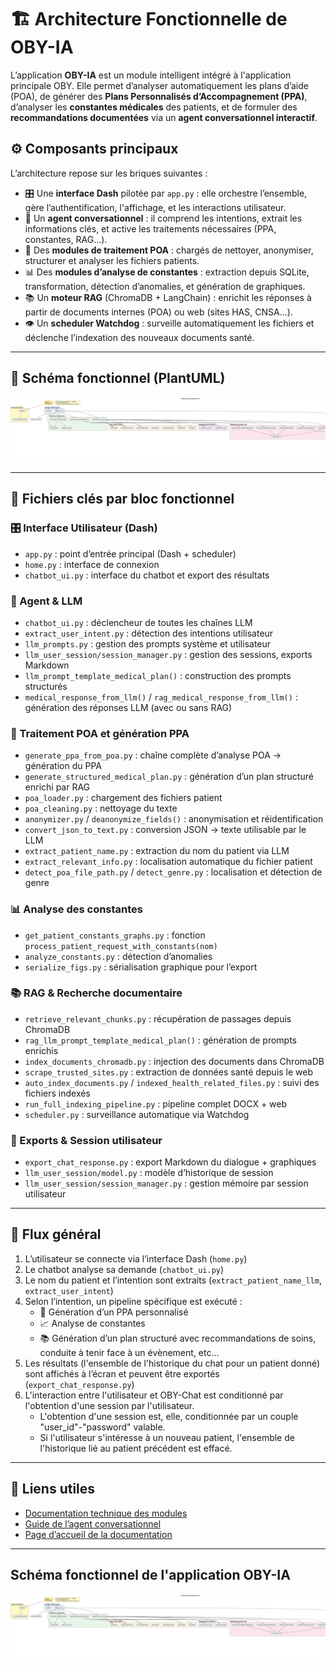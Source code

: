 # 🏗️ Architecture Fonctionnelle de OBY-IA

L’application **OBY-IA** est un module intelligent intégré à l'application principale OBY. Elle permet d’analyser automatiquement les plans d’aide (POA), de générer des **Plans Personnalisés d’Accompagnement (PPA)**, d’analyser les **constantes médicales** des patients, et de formuler des **recommandations documentées** via un **agent conversationnel interactif**.

## ⚙️ Composants principaux

L’architecture repose sur les briques suivantes :

- 🎛️ Une **interface Dash** pilotée par `app.py` : elle orchestre l’ensemble, gère l’authentification, l'affichage, et les interactions utilisateur.
- 🧠 Un **agent conversationnel** : il comprend les intentions, extrait les informations clés, et active les traitements nécessaires (PPA, constantes, RAG…).
- 🧾 Des **modules de traitement POA** : chargés de nettoyer, anonymiser, structurer et analyser les fichiers patients.
- 📊 Des **modules d’analyse de constantes** : extraction depuis SQLite, transformation, détection d’anomalies, et génération de graphiques.
- 📚 Un **moteur RAG** (ChromaDB + LangChain) : enrichit les réponses à partir de documents internes (POA) ou web (sites HAS, CNSA…).
- 👁️ Un **scheduler Watchdog** : surveille automatiquement les fichiers et déclenche l’indexation des nouveaux documents santé.

---

## 📌 Schéma fonctionnel (PlantUML)

![Schéma fonctionnel](oby-ia_schema-Architecture_fonctionnelle_OBY_IA_15_07_2025.png)

---

## 📂 Fichiers clés par bloc fonctionnel

### 🎛️ Interface Utilisateur (Dash)
- `app.py` : point d’entrée principal (Dash + scheduler)
- `home.py` : interface de connexion
- `chatbot_ui.py` : interface du chatbot et export des résultats

### 🧠 Agent & LLM
- `chatbot_ui.py` : déclencheur de toutes les chaînes LLM
- `extract_user_intent.py` : détection des intentions utilisateur
- `llm_prompts.py` : gestion des prompts système et utilisateur
- `llm_user_session/session_manager.py` : gestion des sessions, exports Markdown
- `llm_prompt_template_medical_plan()` : construction des prompts structurés
- `medical_response_from_llm()` / `rag_medical_response_from_llm()` : génération des réponses LLM (avec ou sans RAG)

### 🧾 Traitement POA et génération PPA
- `generate_ppa_from_poa.py` : chaîne complète d’analyse POA → génération du PPA
- `generate_structured_medical_plan.py` : génération d’un plan structuré enrichi par RAG
- `poa_loader.py` : chargement des fichiers patient
- `poa_cleaning.py` : nettoyage du texte
- `anonymizer.py` / `deanonymize_fields()` : anonymisation et réidentification
- `convert_json_to_text.py` : conversion JSON → texte utilisable par le LLM
- `extract_patient_name.py` : extraction du nom du patient via LLM
- `extract_relevant_info.py` : localisation automatique du fichier patient
- `detect_poa_file_path.py` / `detect_genre.py` : localisation et détection de genre

### 📊 Analyse des constantes
- `get_patient_constants_graphs.py` : fonction `process_patient_request_with_constants(nom)`
- `analyze_constants.py` : détection d’anomalies
- `serialize_figs.py` : sérialisation graphique pour l’export

### 📚 RAG & Recherche documentaire
- `retrieve_relevant_chunks.py` : récupération de passages depuis ChromaDB
- `rag_llm_prompt_template_medical_plan()` : génération de prompts enrichis
- `index_documents_chromadb.py` : injection des documents dans ChromaDB
- `scrape_trusted_sites.py` : extraction de données santé depuis le web
- `auto_index_documents.py` / `indexed_health_related_files.py` : suivi des fichiers indexés
- `run_full_indexing_pipeline.py` : pipeline complet DOCX + web
- `scheduler.py` : surveillance automatique via Watchdog

### 💾 Exports & Session utilisateur
- `export_chat_response.py` : export Markdown du dialogue + graphiques
- `llm_user_session/model.py` : modèle d’historique de session
- `llm_user_session/session_manager.py` : gestion mémoire par session utilisateur

---

## 🚀 Flux général

1. L’utilisateur se connecte via l’interface Dash (`home.py`)
2. Le chatbot analyse sa demande (`chatbot_ui.py`)
3. Le nom du patient et l’intention sont extraits (`extract_patient_name_llm`, `extract_user_intent`)
4. Selon l’intention, un pipeline spécifique est exécuté :
   - 🔎 Génération d’un PPA personnalisé
   - 📈 Analyse de constantes
   - 📚 Génération d’un plan structuré avec recommandations de soins, conduite à tenir face à un évènement, etc...
5. Les résultats (l'ensemble de l'historique du chat pour un patient donné) sont affichés à l’écran et peuvent être exportés (`export_chat_response.py`)
6. L'interaction entre l'utilisateur et OBY-Chat est conditionné par l'obtention d'une session par l'utilisateur.
   - L'obtention d'une session est, elle, conditionnée par un couple "user_id"-"password" valable.
   - Si l'utilisateur s'intéresse à un nouveau patient, l'ensemble de l'historique lié au patient précédent est effacé.

---

## 🔗 Liens utiles

- [Documentation technique des modules](./codebase/tools.md)
- [Guide de l’agent conversationnel](./codebase/agent.md)
- [Page d’accueil de la documentation](./index.md)

---
## Schéma fonctionnel de l'application OBY-IA
![Schéma fonctionnel](oby-ia_schema-Architecture_fonctionnelle_OBY_IA_15_07_2025.png)